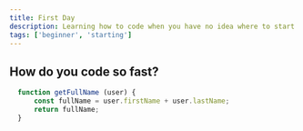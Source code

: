 ```yaml
---
title: First Day
description: Learning how to code when you have no idea where to start
tags: ['beginner', 'starting']
---
```


## How do you code so fast?

``` javascript
  function getFullName (user) {
      const fullName = user.firstName + user.lastName;
      return fullName;
  }
```